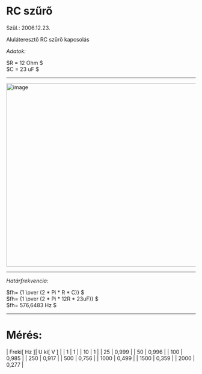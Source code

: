  # RC szűrő

Szül.: 2006.12.23.   

Aluláteresztő RC szűrő kapcsolás 

*Adatok:*  

$R = 12 Ohm $   
$C = 23 uF $   

---   

<img width="969" height="487" alt="image" src="https://github.com/user-attachments/assets/87ab2d78-6002-4f47-8321-09159dc22a73" />

---

*Határfrekvencia:*   
   
$fh= {1 \over (2 * Pi * R * C)} $   
$fh= {1 \over (2 * Pi * 12R * 23uF)} $   
$fh= 576,6483 Hz $

---  

# Mérés:

| Freki[ Hz ]| U ki[ V ] |
| 1          | 1         |
| 10	        | 1         |
| 25	        | 0,999     |
| 50	        | 0,996     |
| 100	       | 0,985     |
| 250	       | 0,917     |
| 500	       | 0,756     |
| 1000	      | 0,499     |
| 1500	      | 0,359     |
| 2000	      | 0,277     |


